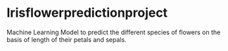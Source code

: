 # Irisflowerpredictionproject
Machine Learning Model to predict the different species of flowers on the basis of length of their petals and sepals.
